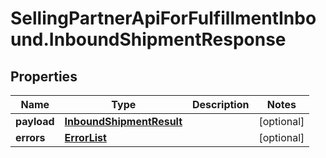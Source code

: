 # SellingPartnerApiForFulfillmentInbound.InboundShipmentResponse

## Properties
Name | Type | Description | Notes
------------ | ------------- | ------------- | -------------
**payload** | [**InboundShipmentResult**](InboundShipmentResult.md) |  | [optional] 
**errors** | [**ErrorList**](ErrorList.md) |  | [optional] 
